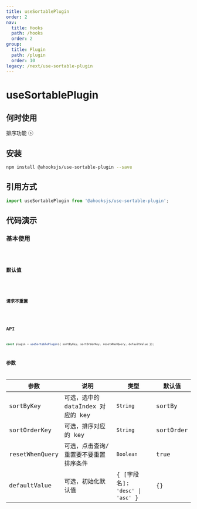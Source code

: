 ```yaml
---
title: useSortablePlugin
order: 2
nav:
  title: Hooks
  path: /hooks
  order: 2
group:
  title: Plugin
  path: /plugin
  order: 10
legacy: /next/use-sortable-plugin
---
```


# useSortablePlugin

## 何时使用

排序功能 ⓢ

## 安装

```sh
npm install @ahooksjs/use-sortable-plugin --save
```

## 引用方式

```js
import useSortablePlugin from '@ahooksjs/use-sortable-plugin';
```

## 代码演示

### 基本使用

<code src="./demo/default.tsx" />

### 默认值

<code desc="设置排序默认值" src="./demo/initialSort.tsx" />

### 请求不重置

<code desc="点击查询的时候不会重置排序条件" src="./demo/resetWhenQuery.tsx" />

## API

```js
const plugin = useSortablePlugin({ sortByKey, sortOrderKey, resetWhenQuery, defaultValue });
```

## 参数

| 参数           | 说明                                  | 类型                              | 默认值    |
| -------------- | ------------------------------------- | --------------------------------- | --------- |
| sortByKey      | 可选，选中的 dataIndex 对应的 key     | `String`                          | sortBy    |
| sortOrderKey   | 可选，排序对应的 key                  | `String`                          | sortOrder |
| resetWhenQuery | 可选，点击查询/重置要不要重置排序条件 | `Boolean`                         | true      |
| defaultValue   | 可选，初始化默认值                    | { [字段名]: `'desc'` \| `'asc'` } | {}        |
